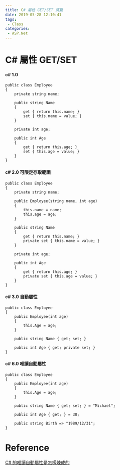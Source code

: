 ```yaml
---
title: C# 屬性 GET/SET 演變
date: 2019-05-28 12:10:41
tags:
 - Class
categories: 
 - ASP.Net
---
```


# C# 屬性 GET/SET
#### c# 1.0 
    public class Employee
    {
        private string name;

        public string Name
        {
            get { return this.name; }
            set { this.name = value; }
        }

        private int age;

        public int Age
        {
            get { return this.age; }
            set { this.age = value; }
        }
    }

#### c# 2.0 可限定存取範圍
    public class Employee
    {
        private string name;

        public Employee(string name, int age)
        {
            this.name = name;
            this.age = age;
        }

        public string Name
        {
            get { return this.name; }
            private set { this.name = value; }
        }

        private int age;

        public int Age
        {
            get { return this.age; }
            private set { this.age = value; }
        }
    }

#### c# 3.0 自動屬性
    public class Employee
    {
        public Employee(int age)
        {
            this.Age = age;
        }

        public string Name { get; set; }

        public int Age { get; private set; }
    }

#### c# 6.0 唯讀自動屬性
    public class Employee
    {
        public Employee(int age)
        {
            this.Age = age;
        }

        public string Name { get; set; } = "Michael";

        public int Age { get; } = 30;

        public string Birth => "1989/12/31";
    }

# Reference
[C# 的唯讀自動屬性是怎樣煉成的](https://www.huanlintalk.com/2018/02/c-readonly-auto-property-from-beginning.html)